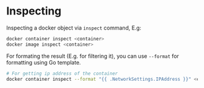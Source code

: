 # Inspecting

Inspecting a docker object via `inspect` command, E.g:

```sh
docker container inspect <container>
docker image inspect <container> 
```

For formating the result (E.g. for filtering it), you can use `--format` for formatting using Go template.

```sh
# For getting ip address of the container
docker container inspect --format "{{ .NetworkSettings.IPAddress }}" <container>
```
